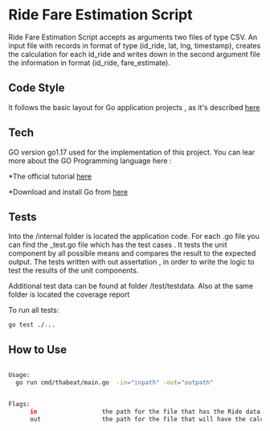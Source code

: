 # Ride Fare Estimation Script

Ride Fare Estimation Script accepts as arguments two files of type CSV. An input file with records in format of type
(id_ride, lat, lng, timestamp), creates the calculation for each id_ride and writes down in the second argument file the
information in format (id_ride, fare_estimate).


## Code Style

It follows the basic layout for Go application projects , as it's described [here](https://github.com/golang-standards/project-layout)

## Tech

GO version go1.17 used for the implementation of this project.
You can lear more about the GO Programming language here :

*The official tutorial [here](https://tour.golang.org/basics/1)

*Download and install Go from [here](https://golang.org/doc/install)

## Tests

Into the /internal folder is located the application code. For each .go file you can find the _test.go file
which has the test cases . It tests the unit component by all possible means and compares the result to the
expected output. The tests written with out assertation , in order  to write the logic to test the results of the unit components.

Additional test data can be found at folder /test/testdata. Also at the same folder is located the coverage report

To run all tests:

```
go test ./...
```

## How to Use

```bash

Usage:
  go run cmd/thabeat/main.go  -in="inpath" -out="outpath"


Flags:
      in                  the path for the file that has the Ride data ,ex : resources/input.csv
      out                 the path for the file that will have the calculated data for each Ride , ex :resources/output.csv
```